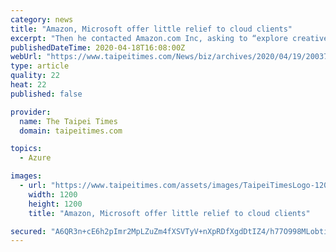 ```yaml
---
category: news
title: "Amazon, Microsoft offer little relief to cloud clients"
excerpt: "Then he contacted Amazon.com Inc, asking to “explore creative financing opportunities” for his monthly cloud-computing bill. The response was succinct: “Nope, that’s the way it is.” The ability to rent computing power online has revolutionized the Internet economy and turned a trio of companies — Amazon, Microsoft Corp and Alphabet ..."
publishedDateTime: 2020-04-18T16:08:00Z
webUrl: "https://www.taipeitimes.com/News/biz/archives/2020/04/19/2003734868"
type: article
quality: 22
heat: 22
published: false

provider:
  name: The Taipei Times
  domain: taipeitimes.com

topics:
  - Azure

images:
  - url: "https://www.taipeitimes.com/assets/images/TaipeiTimesLogo-1200X1200px.jpg"
    width: 1200
    height: 1200
    title: "Amazon, Microsoft offer little relief to cloud clients"

secured: "A6QR3n+cE6h2pImr2MpLZuZm4fXSVTyV+nXpRDfXgdDtIZ4/h77O998MLobtiCxRXVHakpOedPhMvtwqPSfA5lrG/98bak0hkkUiH+EIlsEbGZT5RCbyaLiBvcd0p3os0F0TE+xCO57L6rsEIZJQuPlWMpLKOOPos4lVZgS7n51KQybW9PBBSU2XTM7w8sw2iw9jJOAx71jIQcot88rcYGmEW2ioIqED1A8AzRXfXq6YIQuwqbefJ+hebdpp+hLTdwpT1ibqtdYhMQM0N+aq0zE7iBf+1Aap9McDIIvMP33C59Er6AhxM7YgHpX66oSGMALbho1gxxBxabK7AAGsUiFDjNV28regKJWEsKIsfxx7/3Sa4ohQluSK+0amA1XcfsSr2i1HQ0ZYkdarn987/mp3X1FzjIyysHN8xxIh8YrK6qHjy+WsRpKX/zXIiExnXFjNliYTwlE42CdFpRsUS6GiSyeIuSYEgYcxpnuAxNk=;uEMqCHrIXFLUa3alC3NU8w=="
---
```


